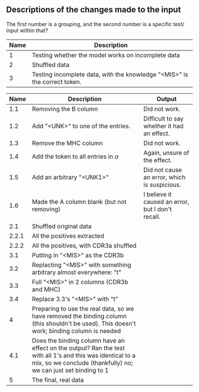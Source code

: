 ## Descriptions of the changes made to the input

The first number is a grouping, and the second number is a specific test/ input within that?

Name | Description
-- | -- 
1 | Testing whether the model works on incomplete data
2 | Shuffled data
3 | Testing incomplete data, with the knowledge "\<MIS\>" is the correct token.



Name | Description | Output
-- | -- | --
1.1 | Removing the B column | Did not work.
1.2 | Add "\<UNK\>" to one of the entries. | Difficult to say whether it had an effect.
1.3 | Remove the MHC column | Did not work.
1.4 | Add the token to all entries in $\alpha$ | Again, unsure of the effect.
1.5 | Add an arbitrary "\<UNK1\>" | Did not cause an error, which is suspicious.
1.6 | Made the A column blank (but not removing) | I believe it caused an error, but I don't recall.
2.1 | Shuffled original data
2.2.1 | All the positives extracted
2.2.2 | All the positives, with CDR3a shuffled
3.1 | Putting in "\<MIS\>" as the CDR3b
3.2 | Replacting "\<MIS\>" with something arbitrary almost everywhere: "t"
3.3 | Full "\<MIS\>" in 2 columns (CDR3b and MHC)
3.4 | Replace 3.3's "\<MIS\>" with "t"
4 | Preparing to use the real data, so we have removed the binding column (this shouldn't be used). This doesn't work; binding column is needed
4.1 | Does the binding column have an effect on the output? Ran the test with all 1's and this was identical to a mix, so we conclude (thankfully) no; we can just set binding to 1
5 | The final, real data